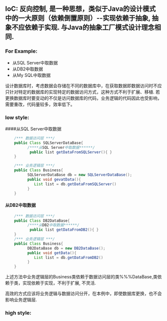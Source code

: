 
## IoC: 反向控制, 是一种思想，类似于Java的设计模式中的一大原则（依赖倒置原则）--实现依赖于抽象, 抽象不应依赖于实现.      与Java的抽象工厂模式设计理念相同.
### For Example:
   * 从SQL Server中取数据
   * 从DB2中取数据
   * 从My SQL中取数据
   
   设计数据库时，考虑数据会存储在不同的数据库中，在获取数据即数据访问时不应只针对特定的数据库的实现特定的数据访问方式，这种方式不利于扩展、移植. 若更换数据库时要变动的不仅是访问数据库的代码，业务逻辑的代码因此也受影响，需要重改，代码量较多，效率低下。 
   
### low style:
####从SQL Server中取数据
```java
    /*** 数据访问层 ***/
    public Class SQLServerDataBase{
          /****从SQL Server中取数据******/
           public list getDataFromSQLServer(){ }
    }

    /*** 业务逻辑层 ***/
    public Class Business{
          SQLServerDataBase db = new SQLServerDataBase();
          public void gevatData(){
             List list = db.getDataFromSQLServer()
          }
    }
```

#### 从DB2中取数据

```java
    /*** 数据访问层 ***/
    public Class DB2DataBase{
          /****从DB2中取数据******/
           public list getDataFromDB2(){ }
    }
    /*** 业务逻辑层 ***/
    public Class Business{
          DB2DataBase db = new DB2DataBase();
          public void getData(){
             List list = db.getDataFromDB2()
          }
    }
```
   上述方法中业务逻辑层的Business类依赖于数据访问层的类%%%DataBase,类依赖于类，实现依赖于实现，不利于扩展, 不灵活.
    
   高效的方式应该将业务逻辑与数据访问分开，在本例中，即使数据库更换，也不会影响业务逻辑层.
### high style:

